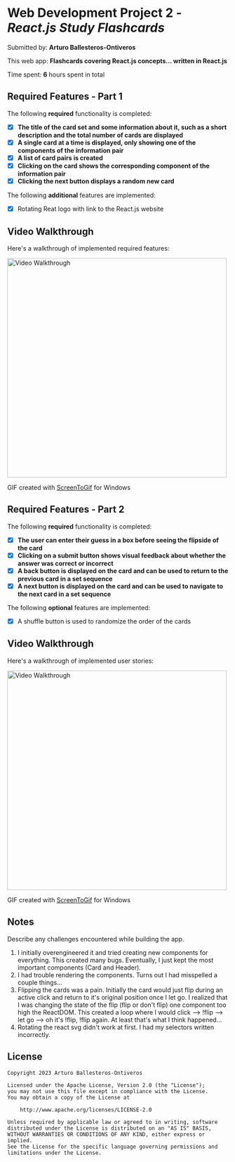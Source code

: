 # Web Development Project 2 - *React.js Study Flashcards*

Submitted by: **Arturo Ballesteros-Ontiveros**

This web app: **Flashcards covering React.js concepts... written in React.js**

Time spent: **6** hours spent in total

## Required Features - Part 1

The following **required** functionality is completed:

- [x] **The title of the card set and some information about it, such as a short description and the total number of cards are displayed**
- [x] **A single card at a time is displayed, only showing one of the components of the information pair**
- [x] **A list of card pairs is created**
- [x] **Clicking on the card shows the corresponding component of the information pair**
- [x] **Clicking the next button displays a random new card**

The following **additional** features are implemented:

* [x] Rotating Reat logo with link to the React.js website

## Video Walkthrough

Here's a walkthrough of implemented required features:

<img src='https://i.imgur.com/fdNuFdK.gif' title='Video Walkthrough' width='500px' alt='Video Walkthrough' />

GIF created with [ScreenToGif](https://www.screentogif.com/) for Windows

## Required Features - Part 2

The following **required** functionality is completed:

- [x] **The user can enter their guess in a box before seeing the flipside of the card**
- [x] **Clicking on a submit button shows visual feedback about whether the answer was correct or incorrect**
- [x] **A back button is displayed on the card and can be used to return to the previous card in a set sequence**
- [x] **A next button is displayed on the card and can be used to navigate to the next card in a set sequence**

The following **optional** features are implemented:

- [x] A shuffle button is used to randomize the order of the cards

## Video Walkthrough

Here's a walkthrough of implemented user stories:

<img src='https://i.imgur.com/WgOwDKH.gif' title='Video Walkthrough' width='500px' alt='Video Walkthrough' />

GIF created with [ScreenToGif](https://www.screentogif.com/) for Windows

## Notes

Describe any challenges encountered while building the app.
1. I initially overengineered it and tried creating new components for everything. This created many bugs.
Eventually, I just kept the most important components (Card and Header).
2. I had trouble rendering the components. Turns out I had misspelled a couple things... 
3. Flipping the cards was a pain. Initially the card would just flip during an active click and return to 
it's original position once I let go. I realized that I was changing the state of the flip (flip or don't flip) 
one component too high the ReactDOM. This created a loop where I would click --> !flip --> let go --> oh it's !flip, !flip again. 
At least that's what I think happened...
4. Rotating the react svg didn't work at first. I had my selectors written incorrectly.

## License

    Copyright 2023 Arturo Ballesteros-Ontiveros

    Licensed under the Apache License, Version 2.0 (the "License");
    you may not use this file except in compliance with the License.
    You may obtain a copy of the License at

        http://www.apache.org/licenses/LICENSE-2.0

    Unless required by applicable law or agreed to in writing, software
    distributed under the License is distributed on an "AS IS" BASIS,
    WITHOUT WARRANTIES OR CONDITIONS OF ANY KIND, either express or implied.
    See the License for the specific language governing permissions and
    limitations under the License.